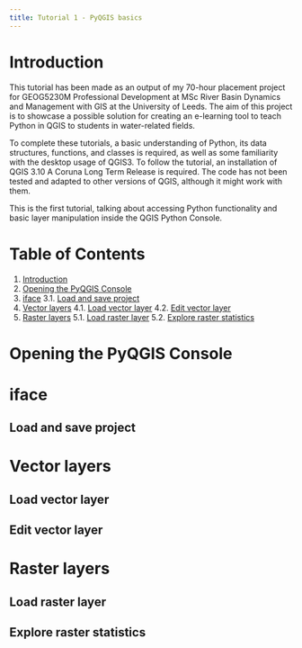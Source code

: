 ```yaml
---
title: Tutorial 1 - PyQGIS basics
---
```



# Introduction
This tutorial has been made as an output of my 70-hour placement project for GEOG5230M Professional Development at MSc River Basin Dynamics and Management with GIS at the University of Leeds. The aim of this project is to showcase a possible solution for creating an e-learning tool to teach Python in QGIS to students in water-related fields.

To complete these tutorials, a basic understanding of Python, its data structures, functions, and classes is required, as well as some familiarity with the desktop usage of QGIS3. To follow the tutorial, an installation of QGIS 3.10 A Coruna Long Term Release is required. The code has not been tested and adapted to other versions of QGIS, although it might work with them.

This is the first tutorial, talking about accessing Python functionality and basic layer manipulation inside the QGIS Python Console.

# Table of Contents
1. [Introduction](#introduction)
2. [Opening the PyQGIS Console](#opening-the-pyqgis-console)
3. [iface](#iface)
3.1. [Load and save project](#load-and-save-project)
4. [Vector layers](#vector-layers)
4.1. [Load vector layer](#load-vector-layer)
4.2. [Edit vector layer](#edit-vector-layer)
5. [Raster layers](#raster-layers)
5.1. [Load raster layer](#load-raster-layer)
5.2. [Explore raster statistics](#explore-raster-statistics)


# Opening the PyQGIS Console

# iface

## Load and save project

# Vector layers

## Load vector layer

## Edit vector layer

# Raster layers

## Load raster layer

## Explore raster statistics
